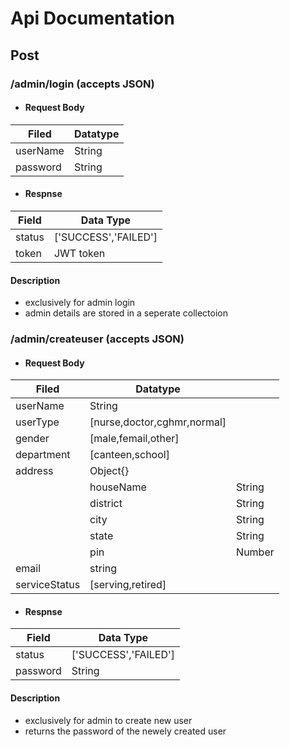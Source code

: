 # Api Documentation

## Post

### /admin/login (accepts JSON)

* #### Request Body
|Filed   |Datatype|
|--------|--------|
|userName|String  |
|password|String  |

* #### Respnse
|Field|Data Type|
|---------|--------------------|
|status   |['SUCCESS','FAILED']|
|token    |JWT token           |

#### Description
* exclusively for admin login
* admin details are stored in a seperate collectoion

### /admin/createuser (accepts JSON)

* #### Request Body
|Filed        |Datatype                   |        | 
|-------------|---------------------------|--------|
|userName     |String                     |        |
|userType     |[nurse,doctor,cghmr,normal]|        |
|gender       |[male,femail,other]        |        |
|department   | [canteen,school]          |        |
|address      | Object{}                  |        |
|             |houseName                  | String |
|             |district                   | String |
|             |city                       | String |
|             |state                      | String |
|             |pin                        | Number |
|email        | string                    |        |
|serviceStatus| [serving,retired]         |        |

* #### Respnse
|Field|Data Type|
|---------|--------------------|
|status   |['SUCCESS','FAILED']|
|password |String              |

#### Description
* exclusively for admin to create new user
* returns the password of the newely created user